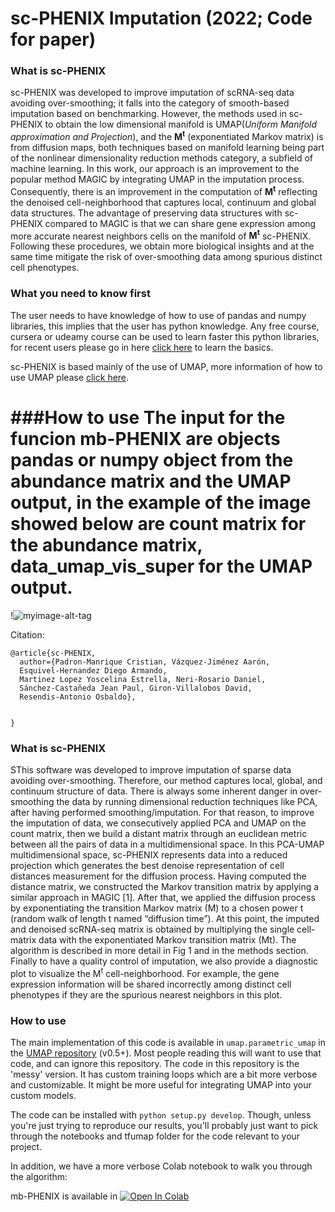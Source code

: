 # sc-PHENIX Imputation  (2022; Code for paper)


### What is sc-PHENIX

 sc-PHENIX was developed to improve imputation of scRNA-seq data avoiding over-smoothing; it falls into the category of smooth-based imputation based on benchmarking. However, the methods used in sc-PHENIX to obtain the low dimensional manifold is UMAP(*Uniform Manifold approximation and Projection*), and the **M<sup>t</sup>** (exponentiated Markov matrix) is from diffusion maps, both techniques based on manifold learning being part of the nonlinear dimensionality reduction methods category, a subfield of machine learning. In this work, our approach is an improvement to the popular method MAGIC by integrating UMAP in the imputation process. Consequently, there is an improvement in the computation of **M<sup>t</sup>** reflecting the denoised cell-neighborhood that captures local, continuum and global data structures. The advantage of  preserving data structures with sc-PHENIX compared to MAGIC is that we can share gene expression among more accurate nearest neighbors cells on the manifold of **M<sup>t</sup>** sc-PHENIX. Following these procedures, we obtain more biological insights and at the same time mitigate the risk of over-smoothing data among spurious distinct cell phenotypes.

### What you need to know first

The user needs to have knowledge of how to use of pandas and numpy libraries, this implies that the user has python knowledge. Any free course, cursera or udeamy course can be used to learn faster this python libraries, for recent users please go in here  [click here](https://www.udemy.com/share/101WaU3@3A6uj9QXHRFfZxf59mg8aLG7J1eXrfzT5RKo5SO1VRl9RxsqCEINIxSf67WH3GsG/) to learn the basics.

sc-PHENIX is based mainly of the use of UMAP, more information of how to use UMAP please [click here](https://umap-learn.readthedocs.io/en/latest/index.html). 

###How to use
The input for the funcion mb-PHENIX are objects pandas or numpy object from the abundance matrix and the UMAP output, in the example of the image showed below are count matrix for the abundance matrix, data_umap_vis_super for the UMAP output.
==============================

!![myimage-alt-tag](https://github.com/resendislab/sc-PHENIX/blob/main/Screen%20Shot%202022-06-13%20at%2015.03.13.png)


Citation: 

```
@article{sc-PHENIX,
  author={Padron-Manrique Cristian, Vázquez-Jiménez Aarón, 
  Esquivel-Hernandez Diego Armando,
  Martinez Lopez Yoscelina Estrella, Neri-Rosario Daniel, 
  Sánchez-Castañeda Jean Paul, Giron-Villalobos David,  
  Resendis-Antonio Osbaldo},
  
  
}

```
### What is sc-PHENIX

SThis software was developed to improve imputation of sparse data avoiding over-smoothing. Therefore, our method captures local, global, and continuum structure of data. There is always some inherent danger in over-smoothing the data by running dimensional reduction techniques like PCA, after having performed smoothing/imputation. For that reason, to improve the imputation of data, we consecutively applied PCA and UMAP on the count matrix, then we build a distant matrix through an euclidean metric between all the pairs of data in a multidimensional space. In this PCA-UMAP multidimensional space, sc-PHENIX represents data into a reduced projection which generates the best denoise representation of cell distances measurement for the diffusion process. Having computed the distance matrix, we constructed the Markov transition matrix by applying a similar approach in MAGIC [1]. After that, we applied the diffusion process by exponentiating the transition Markov matrix (M) to a chosen power t (random walk of length t named “diffusion time”). At this point, the imputed and denoised scRNA-seq matrix is obtained by multiplying the single cell-matrix data with the exponentiated Markov transition matrix (Mt). The algorithm is described in more detail in Fig 1 and in the methods section. Finally to have a quality control of imputation, we also provide a diagnostic plot to visualize the M<sup>t</sup> cell-neighborhood. For example, the gene expression information will be shared incorrectly among distinct cell phenotypes if they are the spurious nearest neighbors in this plot. 


### How to use

The main implementation of this code is available in `umap.parametric_umap` in the [UMAP repository](https://github.com/lmcinnes/umap) (v0.5+). Most people reading this will want to use that code, and can ignore this repository. 
The code in this repository is the 'messy' version. It has custom training loops which are a bit more verbose and customizable. It might be more useful for integrating UMAP into your custom models. 

The code can be installed with `python setup.py develop`. Though, unless you're just trying to reproduce our results, you'll probably just want to pick through the notebooks and tfumap folder for the code relevant to your project. 

In addition, we have a more verbose Colab notebook to walk you through the algorithm:

mb-PHENIX is available in [![Open In Colab](https://colab.research.google.com/assets/colab-badge.svg)](https://colab.research.google.com/drive/1lpdCy7HkC5TRI9LfUtIHBBW8oRO86Nvi?usp=sharing)
